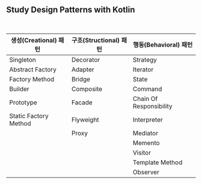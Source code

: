 ## Study Design Patterns with Kotlin

<br/>

| 생성(Creational) 패턴 | 구조(Structional) 패턴 | 행동(Behavioral) 패턴 |
| --- | --- | --- |
| Singleton | Decorator | Strategy |
| Abstract Factory | Adapter | Iterator |
| Factory Method | Bridge | State |
| Builder | Composite | Command |
| Prototype | Facade | Chain Of Responsibility |
| Static Factory Method | Flyweight | Interpreter |
|  | Proxy | Mediator |
|  |  | Memento |
|  |  | Visitor |
|  |  | Template Method |
|  |  | Observer |
